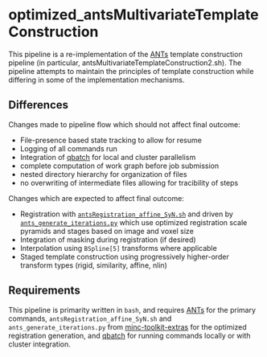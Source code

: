 # optimized_antsMultivariateTemplateConstruction
This pipeline is a re-implementation of the [ANTs](https://github.com/ANTsX/ANTs)
template construction pipeline (in particular, antsMultivariateTemplateConstruction2.sh).
The pipeline attempts to maintain the principles of template construction while
differing in some of the implementation mechanisms.

## Differences

Changes made to pipeline flow which should not affect final outcome:
- File-presence based state tracking to allow for resume
- Logging of all commands run
- Integration of [qbatch](https://github.com/pipitone/qbatch) for local and cluster
parallelism
- complete computation of work graph before job submission
- nested directory hierarchy for organization of files
- no overwriting of intermediate files allowing for tracibility of steps

Changes which are expected to affect final outcome:
- Registration with [`antsRegistration_affine_SyN.sh`](https://github.com/CoBrALab/minc-toolkit-extras/blob/master/antsRegistration_affine_SyN.sh)
and driven by [`ants_generate_iterations.py`](https://github.com/CoBrALab/minc-toolkit-extras/blob/master/ants_generate_iterations.py)
which use optimized registration scale pyramids and stages based on image and voxel size
- Integration of masking during registration (if desired)
- Interpolation using `BSpline[5]` transforms where applicable
- Staged template construction using progressively higher-order transform types
(rigid, similarity, affine, nlin)

## Requirements

This pipeline is primarity written in `bash`, and requires [ANTs](https://github.com/ANTsX/ANTs)
for the primary commands, `antsRegistration_affine_SyN.sh` and `ants_generate_iterations.py`
from [minc-toolkit-extras](https://github.com/CoBrALab/minc-toolkit-extras/) for the
optimized registration generation, and [qbatch](https://github.com/pipitone/qbatch)
for running commands locally or with cluster integration.
